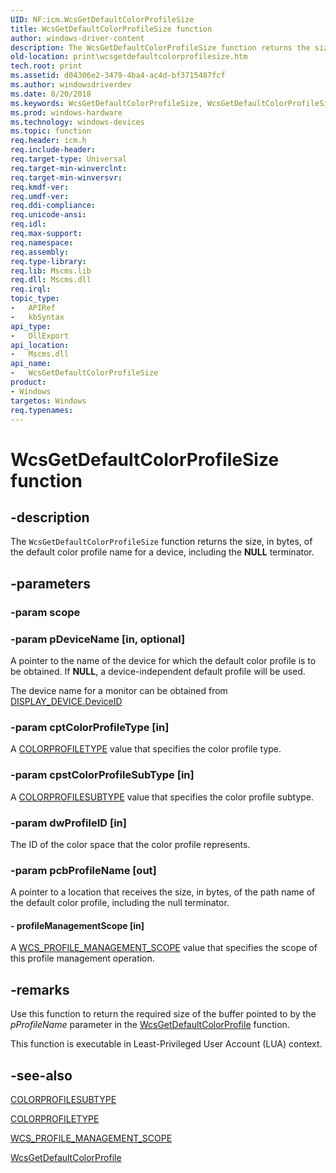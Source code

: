 ```yaml
---
UID: NF:icm.WcsGetDefaultColorProfileSize
title: WcsGetDefaultColorProfileSize function
author: windows-driver-content
description: The WcsGetDefaultColorProfileSize function returns the size, in bytes, of the default color profile name for a device, including the NULL terminator.
old-location: print\wcsgetdefaultcolorprofilesize.htm
tech.root: print
ms.assetid: d04306e2-3479-4ba4-ac4d-bf3715487fcf
ms.author: windowsdriverdev
ms.date: 8/20/2018
ms.keywords: WcsGetDefaultColorProfileSize, WcsGetDefaultColorProfileSize function [Print Devices], colorfnc_8259a030-267a-4d53-93fe-73e63f0e5fd7.xml, icm/WcsGetDefaultColorProfileSize, print.wcsgetdefaultcolorprofilesize
ms.prod: windows-hardware
ms.technology: windows-devices
ms.topic: function
req.header: icm.h
req.include-header:
req.target-type: Universal
req.target-min-winverclnt:
req.target-min-winversvr:
req.kmdf-ver:
req.umdf-ver:
req.ddi-compliance:
req.unicode-ansi:
req.idl:
req.max-support:
req.namespace:
req.assembly:
req.type-library:
req.lib: Mscms.lib
req.dll: Mscms.dll
req.irql:
topic_type:
-   APIRef
-   kbSyntax
api_type:
-   DllExport
api_location:
-   Mscms.dll
api_name:
-   WcsGetDefaultColorProfileSize
product:
- Windows
targetos: Windows
req.typenames: 
---
```


# WcsGetDefaultColorProfileSize function


## -description


The <code>WcsGetDefaultColorProfileSize</code> function returns the size, in bytes, of the default color profile name for a device, including the <b>NULL</b> terminator.


## -parameters




### -param scope




### -param pDeviceName [in, optional]

A pointer to the name of the device for which the default color profile is to be obtained. If <b>NULL</b>, a device-independent default profile will be used.

The device name for a monitor can be obtained from [DISPLAY_DEVICE.DeviceID](https://docs.microsoft.com/windows/desktop/api/wingdi/ns-wingdi-_display_devicea)


### -param cptColorProfileType [in]

A [COLORPROFILETYPE](https://docs.microsoft.com/windows-hardware/drivers/ddi/content/icm/ne-icm-colorprofiletype) value that specifies the color profile type.


### -param cpstColorProfileSubType [in]

A [COLORPROFILESUBTYPE](https://docs.microsoft.com/windows-hardware/drivers/ddi/content/icm/ne-icm-colorprofilesubtype) value that specifies the color profile subtype.


### -param dwProfileID [in]

The ID of the color space that the color profile represents.


### -param pcbProfileName [out]

A pointer to a location that receives the size, in bytes, of the path name of the default color profile, including the null terminator.


#### - profileManagementScope [in]

A [WCS_PROFILE_MANAGEMENT_SCOPE](https://docs.microsoft.com/windows-hardware/drivers/ddi/content/icm/ne-icm-wcs_profile_management_scope) value that specifies the scope of this profile management operation.


## -remarks

Use this function to return the required size of the buffer pointed to by the <i>pProfileName</i> parameter in the [WcsGetDefaultColorProfile](https://docs.microsoft.com/windows-hardware/drivers/ddi/content/icm/nf-icm-wcsgetdefaultcolorprofile) function.

This function is executable in Least-Privileged User Account (LUA) context.

## -see-also


[COLORPROFILESUBTYPE](https://docs.microsoft.com/windows-hardware/drivers/ddi/content/icm/ne-icm-colorprofilesubtype)

[COLORPROFILETYPE](https://docs.microsoft.com/windows-hardware/drivers/ddi/content/icm/ne-icm-colorprofiletype)

[WCS_PROFILE_MANAGEMENT_SCOPE](https://docs.microsoft.com/windows-hardware/drivers/ddi/content/icm/ne-icm-wcs_profile_management_scope)

[WcsGetDefaultColorProfile](https://docs.microsoft.com/windows-hardware/drivers/ddi/content/icm/nf-icm-wcsgetdefaultcolorprofile)
